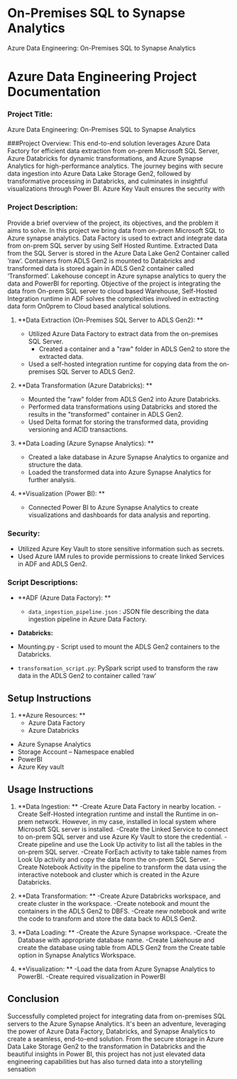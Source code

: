 # On-Premises SQL to Synapse Analytics
Azure Data Engineering: On-Premises SQL to Synapse Analytics
# Azure Data Engineering Project Documentation


### Project Title:
Azure Data Engineering: On-Premises SQL to Synapse Analytics

###Project Overview:
This end-to-end solution leverages Azure Data Factory for efficient data extraction from on-prem Microsoft SQL Server, Azure Databricks for dynamic transformations, and Azure Synapse Analytics for high-performance analytics. The journey begins with secure data ingestion into Azure Data Lake Storage Gen2, followed by transformative processing in Databricks, and culminates in insightful visualizations through Power BI. Azure Key Vault ensures the security with


### Project Description:
Provide a brief overview of the project, its objectives, and the problem it aims to solve.
In this project we bring data from on-prem Microsoft SQL to Azure synapse analytics. Data Factory is used to extract and integrate data from on-prem SQL server by using Self Hosted Runtime. Extracted Data from the SQL Server is stored in the Azure Data Lake Gen2 Container called ‘raw’. Containers from ADLS Gen2 is mounted to Databricks and transformed data is stored again in ADLS Gen2 container called ‘Transformed’. Lakehouse concept in Azure synapse analytics to query the data and PowerBI for reporting.
Objective of the project is integrating the data from On-prem SQL server to cloud based Warehouse, Self-Hosted Integration runtime in ADF solves the complexities involved in extracting data form On0prem to Cloud based analytical solutions.
 
1. **Data Extraction (On-Premises SQL Server to ADLS Gen2): **
   - Utilized Azure Data Factory to extract data from the on-premises SQL Server.
      - Created a container and a "raw" folder in ADLS Gen2 to store the extracted data.
   - Used a self-hosted integration runtime for copying data from the on-premises SQL Server to ADLS Gen2.

2. **Data Transformation (Azure Databricks): **
   - Mounted the "raw" folder from ADLS Gen2 into Azure Databricks.
   - Performed data transformations using Databricks and stored the results in the "transformed" container in ADLS Gen2.
   - Used Delta format for storing the transformed data, providing versioning and ACID transactions.

3. **Data Loading (Azure Synapse Analytics): **
   - Created a lake database in Azure Synapse Analytics to organize and structure the data.
   - Loaded the transformed data into Azure Synapse Analytics for further analysis.

4. **Visualization (Power BI): **
   - Connected Power BI to Azure Synapse Analytics to create visualizations and dashboards for data analysis and reporting.

### Security:

- Utilized Azure Key Vault to store sensitive information such as secrets.
- Used Azure IAM rules to provide permissions to create linked Services in ADF and ADLS Gen2.


### Script Descriptions:

- **ADF (Azure Data Factory): **
  - `data_ingestion_pipeline.json` : JSON file describing the data ingestion pipeline in Azure Data Factory.

- **Databricks:**
 - Mounting.py  - Script used to mount the ADLS Gen2 containers to the Databricks.
  - `transformation_script.py`: PySpark script used to transform the raw data in the ADLS Gen2 to container called ‘raw’

## Setup Instructions

1. **Azure Resources: **
   - Azure Data Factory
   - Azure Databricks
  - Azure Synapse Analytics
  - Storage Account – Namespace enabled
  - PowerBI
 -  Azure Key vault
 

## Usage Instructions

1. **Data Ingestion: **
   -Create Azure Data Factory in nearby location.
   -Create Self-Hosted integration runtime and install the Runtime in on-prem network. However, in my case, installed in local system where Microsoft SQL server is installed.
   -Create the Linked Service to connect to on-prem SQL server and use Azure Ky Vault to store the credential.
   -Create pipeline and use the Look Up activity to list all the tables in the on-prem SQL server.
   -Create ForEach activity to take table names from Look Up activity and copy the data from the on-prem SQL Server.
   -Create Notebook Activity in the pipeline to transform the data using the interactive notebook and cluster which is created in the Azure Databricks.
 

2. **Data Transformation: **
   -Create Azure Databricks workspace, and create cluster in the workspace.
   -Create notebook and mount the containers in the ADLS Gen2 to DBFS.
   -Create new notebook and write the code to transform and store the data back to ADLS Gen2.

3. **Data Loading: **
   -Create the Azure Synapse workspace.
   -Create the Database with appropriate database name.
   -Create Lakehouse and create the database using table from ADLS Gen2 from the Create table option in Synapse Analytics Workspace.
 
4. **Visualization: **
   -Load the data from Azure Synapse Analytics to PowerBI.
   -Create required visualization in PowerBI
 
## Conclusion

Successfully completed project for integrating data from on-premises SQL servers to the Azure Synapse Analytics. It's been an adventure, leveraging the power of Azure Data Factory, Databricks, and Synapse Analytics to create a seamless, end-to-end solution. From the secure storage in Azure Data Lake Storage Gen2 to the transformation in Databricks and the beautiful insights in Power BI, this project has not just elevated data engineering capabilities but has also turned data into a storytelling sensation
